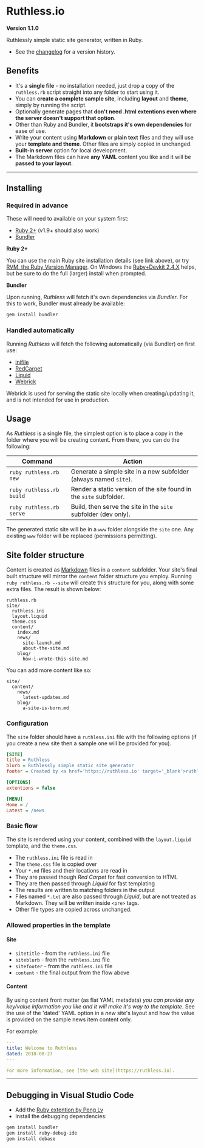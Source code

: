 # Ruthless.io

**Version 1.1.0**

Ruthlessly simple static site generator, written in Ruby.

* See the [changelog](https://github.com/kcartlidge/ruthless/blob/master/CHANGELOG.md) for a version history.

## Benefits

* It's a **single file** - no installation needed, just drop a copy of the ```ruthless.rb``` script straight into any folder to start using it.
* You can **create a complete sample site**, including **layout** and **theme**, simply by running the script.
* Optionally generate pages that **don't need .html extentions even where the server doesn't support that option**.
* Other than Ruby and Bundler, it **bootstraps it's own dependencies** for ease of use.
* Write your content using **Markdown** or **plain text** files and they will use your **template and theme**. Other files are simply copied in unchanged.
* **Built-in server** option for local development.
* The Markdown files can have **any YAML** content you like and it will be **passed to your layout**.

---

## Installing

### Required in advance

These will need to available on your system first:

* [Ruby 2+](https://www.ruby-lang.org) (v1.9+ should also work)
* [Bundler](https://bundler.io/)

**Ruby 2+**

You can use the main Ruby site installation details (see link above), or try [RVM, the Ruby Version Manager](https://rvm.io). On Windows the [Ruby+Devkit 2.4.X](https://rubyinstaller.org/downloads/) helps, but be sure to do the full (larger) install when prompted.

**Bundler**

Upon running, *Ruthless* will fetch it's own dependencies via *Bundler*.
For this to work, Bundler must already be available:

``` sh
gem install bundler
```

### Handled automatically

Running *Ruthless* will fetch the following automatically (via Bundler) on first use:

* [inifile](https://github.com/twp/inifile)
* [RedCarpet](https://github.com/vmg/redcarpet)
* [Liquid](https://shopify.github.io/liquid/)
* [Webrick](https://github.com/ruby/webrick)

Webrick is used for serving the static site locally when creating/updating it, and is not intended for use in production.

## Usage

As *Ruthless* is a single file, the simplest option is to place a copy in the folder where you will be creating content. From there, you can do the following:

| Command | Action |
|-------- |------- |
|```ruby ruthless.rb new```|Generate a simple site in a new subfolder (always named ```site```).|
|```ruby ruthless.rb build```|Render a static version of the site found in the ```site``` subfolder.|
|```ruby ruthless.rb serve```|Build, then serve the site in the ```site``` subfolder (dev only).|

The generated static site will be in a ```www``` folder alongside the ```site``` one. Any existing ```www``` folder will be replaced (permissions permitting).

## Site folder structure

Content is created as [Markdown](https://daringfireball.net/projects/markdown/) files in a ```content``` subfolder. Your site's final built structure will mirror the ```content``` folder structure you employ.
Running ```ruby ruthless.rb --site``` will create this structure for you, along with some extra files. The result is shown below:

```
ruthless.rb
site/
  ruthless.ini
  layout.liquid
  theme.css
  content/
    index.md
    news/
      site-launch.md
      about-the-site.md
    blog/
      how-i-wrote-this-site.md
```

You can add more content like so:

```
site/
  content/
    news/
      latest-updates.md
    blog/
      a-site-is-born.md
```

### Configuration

The ```site``` folder should have a ```ruthless.ini``` file with the following options (if you create a new site then a sample one will be provided for you).

``` ini
[SITE]
title = Ruthless
blurb = Ruthlessly simple static site generator
footer = Created by <a href='https://ruthless.io' target='_blank'>ruthless.io</a> and <a href='https://www.ruby-lang.org' target='_blank'>Ruby</a>.

[OPTIONS]
extentions = false

[MENU]
Home = /
Latest = /news
```

### Basic flow

The site is rendered using your content, combined with the ```layout.liquid``` template, and the ```theme.css```.

* The ```ruthless.ini``` file is read in
* The ```theme.css``` file is copied over
* Your ```*.md``` files and their locations are read in
* They are passed though *Red Carpet* for fast conversion to HTML
* They are then passed through *Liquid* for fast templating
* The results are written to matching folders in the output
* Files named ```*.txt``` are also passed through *Liquid*, but are not treated as Markdown. They will be written inside ```<pre>``` tags.
* Other file types are copied across unchanged.

### Allowed properties in the template

#### Site

* ```sitetitle``` - from the ```ruthless.ini``` file
* ```siteblurb``` - from the ```ruthless.ini``` file
* ```sitefooter``` - from the ```ruthless.ini``` file
* ```content``` - the final output from the flow above

#### Content

By using content front matter (as flat YAML metadata) *you can provide any key/value information you like and it will make it's way to the template*.
See the use of the 'dated' YAML option in a *new* site's layout and how the value is provided on the sample news item content only.

For example:

``` yaml
---
title: Welcome to Ruthless
dated: 2018-08-27
---

For more information, see [the web site](https://ruthless.io).
```

---

## Debugging in Visual Studio Code

* Add the [Ruby extention by Peng Lv](https://marketplace.visualstudio.com/items?itemName=rebornix.Ruby)
* Install the debugging dependencies:
``` sh
gem install bundler
gem install ruby-debug-ide
gem install debase
```
